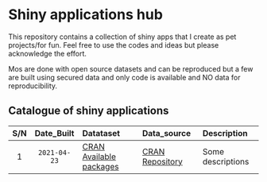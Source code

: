 # Shiny applications hub
This repository contains a collection of shiny apps that I create as pet projects/for fun. Feel free to use the codes and ideas but please acknowledge the effort.

Mos are done with open source datasets and can be reproduced but a few are built using secured data and only code is available and NO data for reproducibility.


## Catalogue of shiny applications

| S/N | Date_Built | Datataset | Data_source | Description
| :---: | :---: | :--- | :--- | :---|
| 1 | `2021-04-23` | [CRAN Available packages](https://cran.r-project.org/web/packages/available_packages_by_date.html) | [CRAN Repository](https://cran.r-project.org/) | Some descriptions |


